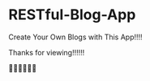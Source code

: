 # RESTful-Blog-App
Create Your Own Blogs with This App!!!!








Thanks for viewing!!!!!!






🙏🙏🙏🙏🙏🙏

